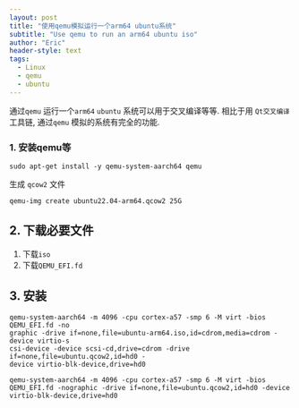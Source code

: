 ```yaml
---
layout: post
title: "使用qemu模拟运行一个arm64 ubuntu系统"
subtitle: "Use qemu to run an arm64 ubuntu iso"
author: "Eric"
header-style: text
tags:
  - Linux
  - qemu
  - ubuntu
---
```




通过`qemu` 运行一个`arm64` `ubuntu` 系统可以用于交叉编译等等. 相比于用 `Qt交叉编译`工具链, 通过`qemu` 模拟的系统有完全的功能.





### 1. 安装qemu等



```shell
sudo apt-get install -y qemu-system-aarch64 qemu
```



生成 `qcow2` 文件

```shell
qemu-img create ubuntu22.04-arm64.qcow2 25G
```





## 2. 下载必要文件



1. 下载`iso`
2. 下载`QEMU_EFI.fd`





## 3. 安装



```shell
qemu-system-aarch64 -m 4096 -cpu cortex-a57 -smp 6 -M virt -bios QEMU_EFI.fd -no
graphic -drive if=none,file=ubuntu-arm64.iso,id=cdrom,media=cdrom -device virtio-s
csi-device -device scsi-cd,drive=cdrom -drive if=none,file=ubuntu.qcow2,id=hd0 -
device virtio-blk-device,drive=hd0

```



```shell
qemu-system-aarch64 -m 4096 -cpu cortex-a57 -smp 6 -M virt -bios QEMU_EFI.fd -nographic -drive if=none,file=ubuntu.qcow2,id=hd0 -device virtio-blk-device,drive=hd0

```


